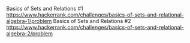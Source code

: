 Basics of Sets and Relations #1  https://www.hackerrank.com/challenges/basics-of-sets-and-relational-algebra-1/problem
Basics of Sets and Relations #2  https://www.hackerrank.com/challenges/basics-of-sets-and-relational-algebra-2/problem

